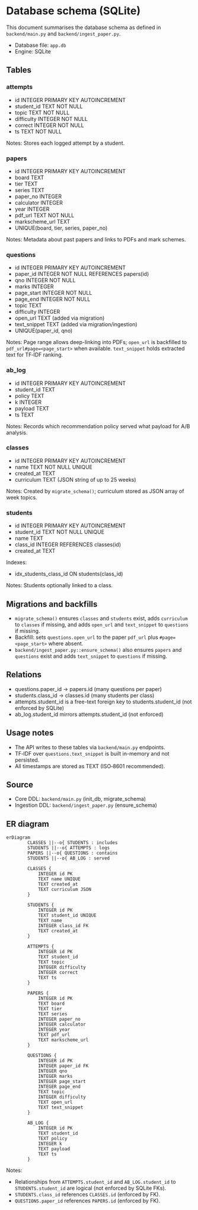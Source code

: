 # Database schema (SQLite)

This document summarises the database schema as defined in `backend/main.py` and `backend/ingest_paper.py`.

- Database file: `app.db`
- Engine: SQLite

## Tables

### attempts
- id INTEGER PRIMARY KEY AUTOINCREMENT
- student_id TEXT NOT NULL
- topic TEXT NOT NULL
- difficulty INTEGER NOT NULL
- correct INTEGER NOT NULL
- ts TEXT NOT NULL

Notes: Stores each logged attempt by a student.

### papers
- id INTEGER PRIMARY KEY AUTOINCREMENT
- board TEXT
- tier TEXT
- series TEXT
- paper_no INTEGER
- calculator INTEGER
- year INTEGER
- pdf_url TEXT NOT NULL
- markscheme_url TEXT
- UNIQUE(board, tier, series, paper_no)

Notes: Metadata about past papers and links to PDFs and mark schemes.

### questions
- id INTEGER PRIMARY KEY AUTOINCREMENT
- paper_id INTEGER NOT NULL REFERENCES papers(id)
- qno INTEGER NOT NULL
- marks INTEGER
- page_start INTEGER NOT NULL
- page_end INTEGER NOT NULL
- topic TEXT
- difficulty INTEGER
- open_url TEXT (added via migration)
- text_snippet TEXT (added via migration/ingestion)
- UNIQUE(paper_id, qno)

Notes: Page range allows deep-linking into PDFs; `open_url` is backfilled to `pdf_url#page=<page_start>` when available. `text_snippet` holds extracted text for TF‑IDF ranking.

### ab_log
- id INTEGER PRIMARY KEY AUTOINCREMENT
- student_id TEXT
- policy TEXT
- k INTEGER
- payload TEXT
- ts TEXT

Notes: Records which recommendation policy served what payload for A/B analysis.

### classes
- id INTEGER PRIMARY KEY AUTOINCREMENT
- name TEXT NOT NULL UNIQUE
- created_at TEXT
- curriculum TEXT (JSON string of up to 25 weeks)

Notes: Created by `migrate_schema()`; curriculum stored as JSON array of week topics.

### students
- id INTEGER PRIMARY KEY AUTOINCREMENT
- student_id TEXT NOT NULL UNIQUE
- name TEXT
- class_id INTEGER REFERENCES classes(id)
- created_at TEXT

Indexes:
- idx_students_class_id ON students(class_id)

Notes: Students optionally linked to a class.

## Migrations and backfills
- `migrate_schema()` ensures `classes` and `students` exist, adds `curriculum` to `classes` if missing, and adds `open_url` and `text_snippet` to `questions` if missing.
- Backfill: sets `questions.open_url` to the paper `pdf_url` plus `#page=<page_start>` where absent.
- `backend/ingest_paper.py::ensure_schema()` also ensures `papers` and `questions` exist and adds `text_snippet` to `questions` if missing.

## Relations
- questions.paper_id → papers.id (many questions per paper)
- students.class_id → classes.id (many students per class)
- attempts.student_id is a free-text foreign key to students.student_id (not enforced by SQLite)
- ab_log.student_id mirrors attempts.student_id (not enforced)

## Usage notes
- The API writes to these tables via `backend/main.py` endpoints.
- TF‑IDF over `questions.text_snippet` is built in-memory and not persisted.
- All timestamps are stored as TEXT (ISO‑8601 recommended).

## Source
- Core DDL: `backend/main.py` (init_db, migrate_schema)
- Ingestion DDL: `backend/ingest_paper.py` (ensure_schema)

## ER diagram

```mermaid
erDiagram
		CLASSES ||--o{ STUDENTS : includes
		STUDENTS ||--o{ ATTEMPTS : logs
		PAPERS ||--o{ QUESTIONS : contains
		STUDENTS ||--o{ AB_LOG : served

		CLASSES {
			INTEGER id PK
			TEXT name UNIQUE
			TEXT created_at
			TEXT curriculum JSON
		}

		STUDENTS {
			INTEGER id PK
			TEXT student_id UNIQUE
			TEXT name
			INTEGER class_id FK
			TEXT created_at
		}

		ATTEMPTS {
			INTEGER id PK
			TEXT student_id
			TEXT topic
			INTEGER difficulty
			INTEGER correct
			TEXT ts
		}

		PAPERS {
			INTEGER id PK
			TEXT board
			TEXT tier
			TEXT series
			INTEGER paper_no
			INTEGER calculator
			INTEGER year
			TEXT pdf_url
			TEXT markscheme_url
		}

		QUESTIONS {
			INTEGER id PK
			INTEGER paper_id FK
			INTEGER qno
			INTEGER marks
			INTEGER page_start
			INTEGER page_end
			TEXT topic
			INTEGER difficulty
			TEXT open_url
			TEXT text_snippet
		}

		AB_LOG {
			INTEGER id PK
			TEXT student_id
			TEXT policy
			INTEGER k
			TEXT payload
			TEXT ts
		}
```

Notes:
- Relationships from `ATTEMPTS.student_id` and `AB_LOG.student_id` to `STUDENTS.student_id` are logical (not enforced by SQLite FKs).
- `STUDENTS.class_id` references `CLASSES.id` (enforced by FK).
- `QUESTIONS.paper_id` references `PAPERS.id` (enforced by FK).